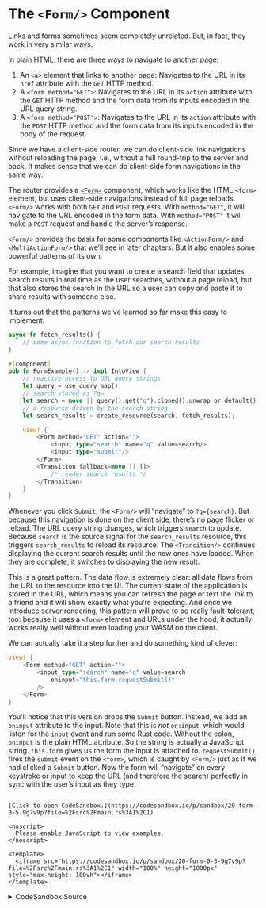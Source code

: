 # The `<Form/>` Component

Links and forms sometimes seem completely unrelated. But, in fact, they work in very similar ways.

In plain HTML, there are three ways to navigate to another page:

1. An `<a>` element that links to another page: Navigates to the URL in its `href` attribute with the `GET` HTTP method.
2. A `<form method="GET">`: Navigates to the URL in its `action` attribute with the `GET` HTTP method and the form data from its inputs encoded in the URL query string.
3. A `<form method="POST">`: Navigates to the URL in its `action` attribute with the `POST` HTTP method and the form data from its inputs encoded in the body of the request.

Since we have a client-side router, we can do client-side link navigations without reloading the page, i.e., without a full round-trip to the server and back. It makes sense that we can do client-side form navigations in the same way.

The router provides a [`<Form>`](https://docs.rs/leptos_router/latest/leptos_router/fn.Form.html) component, which works like the HTML `<form>` element, but uses client-side navigations instead of full page reloads. `<Form/>` works with both `GET` and `POST` requests. With `method="GET"`, it will navigate to the URL encoded in the form data. With `method="POST"` it will make a `POST` request and handle the server’s response.

`<Form/>` provides the basis for some components like `<ActionForm/>` and `<MultiActionForm/>` that we’ll see in later chapters. But it also enables some powerful patterns of its own.

For example, imagine that you want to create a search field that updates search results in real time as the user searches, without a page reload, but that also stores the search in the URL so a user can copy and paste it to share results with someone else.

It turns out that the patterns we’ve learned so far make this easy to implement.

```rust
async fn fetch_results() {
	// some async function to fetch our search results
}

#[component]
pub fn FormExample() -> impl IntoView {
    // reactive access to URL query strings
    let query = use_query_map();
	// search stored as ?q=
    let search = move || query().get("q").cloned().unwrap_or_default();
	// a resource driven by the search string
	let search_results = create_resource(search, fetch_results);

	view! {
		<Form method="GET" action="">
			<input type="search" name="q" value=search/>
			<input type="submit"/>
		</Form>
		<Transition fallback=move || ()>
			/* render search results */
		</Transition>
	}
}
```

Whenever you click `Submit`, the `<Form/>` will “navigate” to `?q={search}`. But because this navigation is done on the client side, there’s no page flicker or reload. The URL query string changes, which triggers `search` to update. Because `search` is the source signal for the `search_results` resource, this triggers `search_results` to reload its resource. The `<Transition/>` continues displaying the current search results until the new ones have loaded. When they are complete, it switches to displaying the new result.

This is a great pattern. The data flow is extremely clear: all data flows from the URL to the resource into the UI. The current state of the application is stored in the URL, which means you can refresh the page or text the link to a friend and it will show exactly what you’re expecting. And once we introduce server rendering, this pattern will prove to be really fault-tolerant, too: because it uses a `<form>` element and URLs under the hood, it actually works really well without even loading your WASM on the client.

We can actually take it a step further and do something kind of clever:

```rust
view! {
	<Form method="GET" action="">
		<input type="search" name="q" value=search
			oninput="this.form.requestSubmit()"
		/>
	</Form>
}
```

You’ll notice that this version drops the `Submit` button. Instead, we add an `oninput` attribute to the input. Note that this is _not_ `on:input`, which would listen for the `input` event and run some Rust code. Without the colon, `oninput` is the plain HTML attribute. So the string is actually a JavaScript string. `this.form` gives us the form the input is attached to. `requestSubmit()` fires the `submit` event on the `<form>`, which is caught by `<Form/>` just as if we had clicked a `Submit` button. Now the form will “navigate” on every keystroke or input to keep the URL (and therefore the search) perfectly in sync with the user’s input as they type.

```admonish sandbox title="Live example" collapsible=true

[Click to open CodeSandbox.](https://codesandbox.io/p/sandbox/20-form-0-5-9g7v9p?file=%2Fsrc%2Fmain.rs%3A1%2C1)

<noscript>
  Please enable JavaScript to view examples.
</noscript>

<template>
  <iframe src="https://codesandbox.io/p/sandbox/20-form-0-5-9g7v9p?file=%2Fsrc%2Fmain.rs%3A1%2C1" width="100%" height="1000px" style="max-height: 100vh"></iframe>
</template>

```

<details>
<summary>CodeSandbox Source</summary>

```rust
use leptos::*;
use leptos_router::*;

#[component]
fn App() -> impl IntoView {
    view! {
        <Router>
            <h1><code>"<Form/>"</code></h1>
            <main>
                <Routes>
                    <Route path="" view=FormExample/>
                </Routes>
            </main>
        </Router>
    }
}

#[component]
pub fn FormExample() -> impl IntoView {
    // reactive access to URL query
    let query = use_query_map();
    let name = move || query().get("name").cloned().unwrap_or_default();
    let number = move || query().get("number").cloned().unwrap_or_default();
    let select = move || query().get("select").cloned().unwrap_or_default();

    view! {
        // read out the URL query strings
        <table>
            <tr>
                <td><code>"name"</code></td>
                <td>{name}</td>
            </tr>
            <tr>
                <td><code>"number"</code></td>
                <td>{number}</td>
            </tr>
            <tr>
                <td><code>"select"</code></td>
                <td>{select}</td>
            </tr>
        </table>
        // <Form/> will navigate whenever submitted
        <h2>"Manual Submission"</h2>
        <Form method="GET" action="">
            // input names determine query string key
            <input type="text" name="name" value=name/>
            <input type="number" name="number" value=number/>
            <select name="select">
                // `selected` will set which starts as selected
                <option selected=move || select() == "A">
                    "A"
                </option>
                <option selected=move || select() == "B">
                    "B"
                </option>
                <option selected=move || select() == "C">
                    "C"
                </option>
            </select>
            // submitting should cause a client-side
            // navigation, not a full reload
            <input type="submit"/>
        </Form>
        // This <Form/> uses some JavaScript to submit
        // on every input
        <h2>"Automatic Submission"</h2>
        <Form method="GET" action="">
            <input
                type="text"
                name="name"
                value=name
                // this oninput attribute will cause the
                // form to submit on every input to the field
                oninput="this.form.requestSubmit()"
            />
            <input
                type="number"
                name="number"
                value=number
                oninput="this.form.requestSubmit()"
            />
            <select name="select"
                onchange="this.form.requestSubmit()"
            >
                <option selected=move || select() == "A">
                    "A"
                </option>
                <option selected=move || select() == "B">
                    "B"
                </option>
                <option selected=move || select() == "C">
                    "C"
                </option>
            </select>
            // submitting should cause a client-side
            // navigation, not a full reload
            <input type="submit"/>
        </Form>
    }
}

fn main() {
    leptos::mount_to_body(App)
}
```

</details>
</preview>
